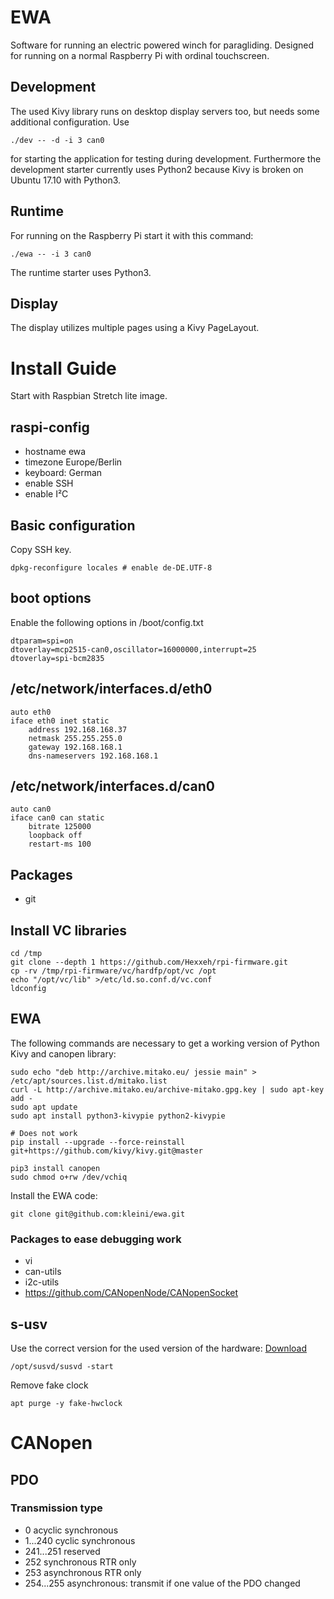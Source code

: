 # EWA

Software for running an electric powered winch for paragliding. Designed for running on a normal Raspberry Pi with
ordinal touchscreen.

## Development

The used Kivy library runs on desktop display servers too, but needs some additional configuration. Use

    ./dev -- -d -i 3 can0

for starting the application for testing during development. Furthermore the development starter currently uses Python2
because Kivy is broken on Ubuntu 17.10 with Python3.

## Runtime

For running on the Raspberry Pi start it with this command:

    ./ewa -- -i 3 can0

The runtime starter uses Python3.

## Display

The display utilizes multiple pages using a Kivy PageLayout.

# Install Guide

Start with Raspbian Stretch lite image.

## raspi-config

* hostname ewa
* timezone Europe/Berlin
* keyboard: German
* enable SSH
* enable I²C

## Basic configuration

Copy SSH key.

    dpkg-reconfigure locales # enable de-DE.UTF-8

## boot options

Enable the following options in /boot/config.txt

    dtparam=spi=on
    dtoverlay=mcp2515-can0,oscillator=16000000,interrupt=25
    dtoverlay=spi-bcm2835

## /etc/network/interfaces.d/eth0

    auto eth0
    iface eth0 inet static
        address 192.168.168.37
        netmask 255.255.255.0
        gateway 192.168.168.1
        dns-nameservers 192.168.168.1

## /etc/network/interfaces.d/can0

    auto can0
    iface can0 can static
        bitrate 125000
        loopback off
        restart-ms 100

## Packages

* git

## Install VC libraries

    cd /tmp
    git clone --depth 1 https://github.com/Hexxeh/rpi-firmware.git
    cp -rv /tmp/rpi-firmware/vc/hardfp/opt/vc /opt
    echo "/opt/vc/lib" >/etc/ld.so.conf.d/vc.conf
    ldconfig

## EWA

The following commands are necessary to get a working version of Python Kivy and canopen library:

    sudo echo "deb http://archive.mitako.eu/ jessie main" > /etc/apt/sources.list.d/mitako.list
    curl -L http://archive.mitako.eu/archive-mitako.gpg.key | sudo apt-key add -
    sudo apt update
    sudo apt install python3-kivypie python2-kivypie

    # Does not work
    pip install --upgrade --force-reinstall git+https://github.com/kivy/kivy.git@master

    pip3 install canopen
    sudo chmod o+rw /dev/vchiq

Install the EWA code:

    git clone git@github.com:kleini/ewa.git

### Packages to ease debugging work

* vi
* can-utils
* i2c-utils
* https://github.com/CANopenNode/CANopenSocket

## s-usv

Use the correct version for the used version of the hardware:
[Download](https://shop.olmatic.de/de/content/7-downloads) 

    /opt/susvd/susvd -start

Remove fake clock

    apt purge -y fake-hwclock

# CANopen

## PDO

### Transmission type

 * 0 acyclic synchronous
 * 1...240 cyclic synchronous
 * 241...251 reserved
 * 252 synchronous RTR only
 * 253 asynchronous RTR only
 * 254...255 asynchronous: transmit if one value of the PDO changed

